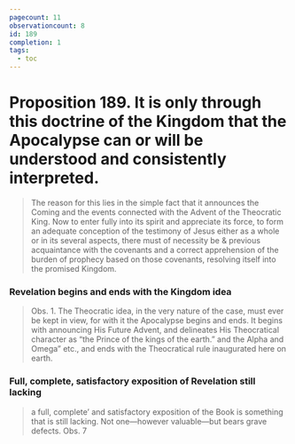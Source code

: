```yaml
---
pagecount: 11
observationcount: 8
id: 189
completion: 1
tags:
  - toc
---
```

# Proposition 189. It is only through this doctrine of the Kingdom that the Apocalypse can or will be understood and consistently interpreted.

>The reason for this lies in the simple fact that it announces the Coming and the events connected with the Advent of the Theocratic King. Now to enter fully into its spirit and appreciate its force, to form an adequate conception of the testimony of Jesus either as a whole or in its several aspects, there must of necessity be & previous acquaintance with the covenants and a correct apprehension of the burden of prophecy based on those covenants, resolving itself into the promised Kingdom.
### Revelation begins and ends with the Kingdom idea
>Obs. 1. The Theocratic idea, in the very nature of the case, must ever be kept in view, for with it the Apocalypse begins and ends. It begins with announcing His Future Advent, and delineates His Theocratical character as “the Prince of the kings of the earth.” and the Alpha and Omega” etc., and ends with the Theocratical rule inaugurated here on earth.
### Full, complete, satisfactory exposition of Revelation still lacking
>a full, complete’ and satisfactory exposition of the Book is something that is still lacking. Not one—however valuable—but bears grave defects.
>Obs. 7